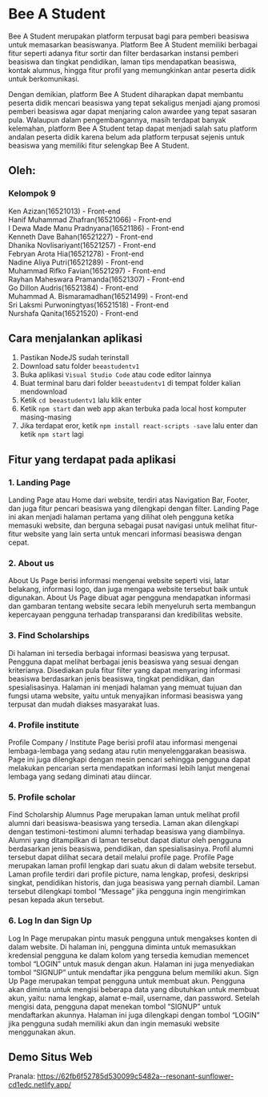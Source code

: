 # Bee A Student

Bee A Student merupakan platform terpusat bagi para pemberi beasiswa untuk memasarkan beasiswanya. Platform Bee A Student memiliki berbagai fitur seperti adanya fitur sortir dan filter berdasarkan instansi pemberi beasiswa dan tingkat pendidikan, laman tips mendapatkan beasiswa, kontak alumnus, hingga fitur profil yang memungkinkan antar peserta didik untuk berkomunikasi.

Dengan demikian, platform Bee A Student diharapkan dapat membantu peserta didik mencari beasiswa yang tepat sekaligus menjadi ajang promosi pemberi beasiswa agar dapat menjaring calon awardee yang tepat sasaran pula. Walaupun dalam pengembangannya, masih terdapat banyak kelemahan, platform Bee A Student tetap dapat menjadi salah satu platform andalan peserta didik karena belum ada platform terpusat sejenis untuk beasiswa yang memiliki fitur selengkap Bee A Student.


## Oleh:
### Kelompok 9 
Ken Azizan(16521013) - Front-end \
Hanif Muhammad Zhafran(16521066) - Front-end \
I Dewa Made Manu Pradnyana(16521186) - Front-end \
Kenneth Dave Bahan(16521227) - Front-end \
Dhanika Novlisariyant(16521257) - Front-end \
Febryan Arota Hia(16521278) - Front-end \
Nadine Aliya Putri(16521289) - Front-end \
Muhammad Rifko Favian(16521297) - Front-end \
Rayhan Maheswara Pramanda(16521307) - Front-end \
Go Dillon Audris(16521384) - Front-end \
Muhammad A. Bismaramadhan(16521499) - Front-end \
Sri Laksmi Purwoningtyas(16521518) - Front-end \
Nurshafa Qanita(16521520) - Front-end

## Cara menjalankan aplikasi
1. Pastikan NodeJS sudah terinstall
2. Download satu folder `beeastudentv1`
3. Buka aplikasi `Visual Studio Code` atau code editor lainnya
4. Buat terminal baru dari folder `beeastudentv1` di tempat folder kalian mendownload
5. Ketik `cd beeastudentv1` lalu klik enter
6. Ketik `npm start` dan web app akan terbuka pada local host komputer masing-masing
7. Jika terdapat eror, ketik `npm install react-scripts -save` lalu enter dan ketik `npm start` lagi

## Fitur yang terdapat pada aplikasi
### 1. Landing Page  
Landing Page atau Home dari website, terdiri atas Navigation Bar, Footer, dan juga fitur pencari beasiswa yang dilengkapi dengan filter. Landing Page ini akan menjadi halaman pertama   yang dilihat oleh pengguna ketika memasuki website, dan berguna sebagai pusat navigasi untuk melihat fitur-fitur website yang lain serta untuk mencari informasi beasiswa dengan cepat.

### 2. About us  
About Us Page berisi informasi mengenai website seperti visi, latar belakang, informasi logo,   dan juga mengapa website tersebut baik untuk digunakan. About Us Page dibuat agar pengguna  mendapatkan informasi dan gambaran tentang website secara lebih menyeluruh serta membangun  kepercayaan pengguna terhadap transparansi dan kredibilitas website.

### 3. Find Scholarships  
Di halaman ini tersedia berbagai informasi beasiswa yang terpusat. Pengguna dapat melihat   berbagai jenis beasiswa yang sesuai dengan kriterianya. Disediakan pula fitur filter yang dapat menyaring informasi beasiswa berdasarkan jenis beasiswa, tingkat pendidikan, dan    spesialisasinya. Halaman ini menjadi halaman yang memuat tujuan dan fungsi utama website, yaitu untuk menyajikan informasi beasiswa yang terpusat dan mudah diakses masyarakat luas.

### 4. Profile institute
Profile Company / Institute Page berisi profil atau informasi mengenai lembaga-lembaga yang sedang atau rutin menyelenggarakan beasiswa. Page ini juga dilengkapi dengan mesin pencari sehingga pengguna dapat melakukan pencarian serta mendapatkan informasi lebih lanjut mengenai lembaga yang sedang diminati atau diincar.

### 5. Profile scholar
Find Scholarship Alumnus Page merupakan laman untuk melihat profil alumni dari beasiswa-beasiswa yang tersedia. Laman akan dilengkapi dengan testimoni-testimoni alumni terhadap beasiswa yang diambilnya. Alumni yang ditampilkan di laman tersebut dapat diatur oleh pengguna berdasarkan jenis beasiswa, pendidikan, dan spesialisasinya. Profil alumni tersebut dapat dilihat secara detail melalui profile page.
Profile Page merupakan laman profil lengkap dari suatu akun di dalam website tersebut. Laman profile terdiri dari profile picture, nama lengkap, profesi, deskripsi singkat, pendidikan historis, dan juga beasiswa yang pernah diambil. Laman tersebut dilengkapi tombol “Message” jika pengguna ingin mengirimkan pesan kepada akun tersebut. 

### 6. Log In dan Sign Up
Log In Page merupakan pintu masuk pengguna untuk mengakses konten di dalam website. Di halaman ini, pengguna diminta untuk memasukkan kredensial pengguna ke dalam kolom yang tersedia kemudian memencet tombol “LOGIN” untuk masuk dengan akun. Halaman ini juga menyediakan tombol “SIGNUP” untuk mendaftar jika pengguna belum memiliki akun. 
Sign Up Page merupakan tempat pengguna untuk membuat akun. Pengguna akan diminta untuk mengisi beberapa data yang dibutuhkan untuk membuat akun, yaitu: nama lengkap, alamat e-mail, username, dan password. Setelah mengisi data, pengguna dapat menekan tombol “SIGNUP” untuk mendaftarkan akunnya. Halaman ini juga dilengkapi dengan tombol “LOGIN” jika pengguna sudah memiliki akun dan ingin memasuki website menggunakan akun.

## Demo Situs Web
Pranala: https://62fb6f52785d530099c5482a--resonant-sunflower-cd1edc.netlify.app/
